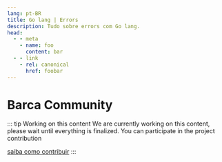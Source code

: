```yaml
---
lang: pt-BR
title: Go lang | Errors
description: Tudo sobre errors com Go lang.
head:
  - - meta
    - name: foo
      content: bar
  - - link
    - rel: canonical
      href: foobar
---
```



# Barca Community

::: tip Working on this content
We are currently working on this content, please wait until everything is finalized. You can participate in the project contribution

 [saiba como contribuir](https://opensource.guide/)
:::
